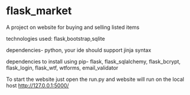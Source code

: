 # flask_market
A project on website for buying and selling listed items

technologies used: flask,bootstrap,sqlite

dependencies-
python,
your ide should support jinja syntax

dependencies to install using pip-
flask,
flask_sqlalchemy,
flask_bcrypt,
flask_login,
flask_wtf,
wtforms,
email_validator



To start the website just open the run.py and website will run on the local host  http://127.0.0.1:5000/
